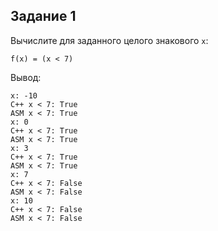 ## Задание 1

Вычислите для заданного целого знакового `x`:

```
f(x) = (x < 7)
```

Вывод:

```
x: -10
C++ x < 7: True
ASM x < 7: True
x: 0
C++ x < 7: True
ASM x < 7: True
x: 3
C++ x < 7: True
ASM x < 7: True
x: 7
C++ x < 7: False
ASM x < 7: False
x: 10
C++ x < 7: False
ASM x < 7: False
```
